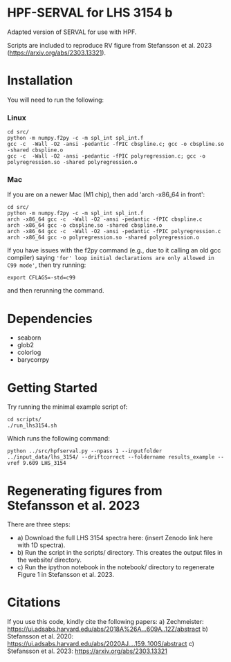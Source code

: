 # HPF-SERVAL for LHS 3154 b

Adapted version of SERVAL for use with HPF.

Scripts are included to reproduce RV figure from Stefansson et al. 2023 (https://arxiv.org/abs/2303.13321).


# Installation
You will need to run the following:

### Linux

```
cd src/
python -m numpy.f2py -c -m spl_int spl_int.f
gcc -c  -Wall -O2 -ansi -pedantic -fPIC cbspline.c; gcc -o cbspline.so -shared cbspline.o
gcc -c  -Wall -O2 -ansi -pedantic -fPIC polyregression.c; gcc -o polyregression.so -shared polyregression.o
```

### Mac
If you are on a newer Mac (M1 chip), then add 'arch -x86_64 in front':
```
cd src/
python -m numpy.f2py -c -m spl_int spl_int.f
arch -x86_64 gcc -c  -Wall -O2 -ansi -pedantic -fPIC cbspline.c
arch -x86_64 gcc -o cbspline.so -shared cbspline.o
arch -x86_64 gcc -c  -Wall -O2 -ansi -pedantic -fPIC polyregression.c
arch -x86_64 gcc -o polyregression.so -shared polyregression.o
```

If you have issues with the f2py command (e.g., due to it calling an old gcc compiler) saying `'for' loop initial declarations are only allowed in C99 mode'`, then try running:
```
export CFLAGS=-std=c99
```
and then rerunning the command.

# Dependencies
- seaborn
- glob2
- colorlog
- barycorrpy

# Getting Started
Try running the minimal example script of:

```
cd scripts/
./run_lhs3154.sh
```

Which runs the following command:
```
python ../src/hpfserval.py --npass 1 --inputfolder ../input_data/lhs_3154/ --driftcorrect --foldername results_example --vref 9.609 LHS_3154
```

# Regenerating figures from Stefansson et al. 2023
There are three steps:
- a) Download the full LHS 3154 spectra here: (insert Zenodo link here with 1D spectra).
- b) Run the script in the scripts/ directory. This creates the output files in the website/ directory.
- c) Run the ipython notebook in the notebook/ directory to regenerate Figure 1 in Stefansson et al. 2023.

# Citations
If you use this code, kindly cite the following papers:
a) Zechmeister: https://ui.adsabs.harvard.edu/abs/2018A%26A...609A..12Z/abstract
b) Stefansson et al. 2020: https://ui.adsabs.harvard.edu/abs/2020AJ....159..100S/abstract
c) Stefansson et al. 2023: https://arxiv.org/abs/2303.13321
